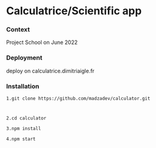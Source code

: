 # Calculatrice/Scientific app

### Context 
Project School on June 2022

### Deployment
deploy on calculatrice.dimitriaigle.fr


### Installation

    1.git clone https://github.com/madzadev/calculator.git
#
    2.cd calculator

    3.npm install

    4.npm start


